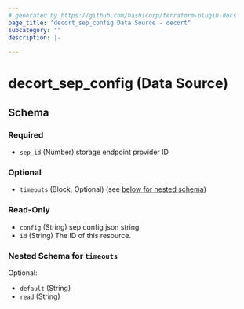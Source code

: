 ```yaml
---
# generated by https://github.com/hashicorp/terraform-plugin-docs
page_title: "decort_sep_config Data Source - decort"
subcategory: ""
description: |-
  
---
```


# decort_sep_config (Data Source)





<!-- schema generated by tfplugindocs -->
## Schema

### Required

- `sep_id` (Number) storage endpoint provider ID

### Optional

- `timeouts` (Block, Optional) (see [below for nested schema](#nestedblock--timeouts))

### Read-Only

- `config` (String) sep config json string
- `id` (String) The ID of this resource.

<a id="nestedblock--timeouts"></a>
### Nested Schema for `timeouts`

Optional:

- `default` (String)
- `read` (String)


